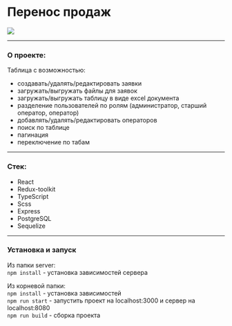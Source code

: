 # Перенос продаж

![](transfer.gif)
___

### О проекте:

Таблица с возможностью:
- создавать/удалять/редактировать заявки
- загружать/выгружать файлы для заявок
- загружать/выгружать таблицу в виде excel документа
- разделение пользователей по ролям (администратор, старший оператор, оператор)
- добавлять/удалять/редактировать операторов
- поиск по таблице
- пагинация
- переключение по табам
___

### Стек:
 <ul>
<li>React</li>
<li>Redux-toolkit</li>
<li>TypeScript</li>
<li>Scss</li>
<li>Express</li>
<li>PostgreSQL</li>
<li>Sequelize</li>
</ul>

___

### Установка и запуск
Из папки server:<br>
``npm install`` - установка зависимостей сервера<br>

Из корневой папки:<br>
``npm install`` - установка зависимостей <br>
``npm run start`` - запустить проект на localhost:3000 и сервер на localhost:8080<br>
``npm run build`` - сборка проекта <br>
